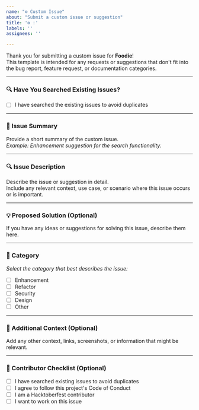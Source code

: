 ```yaml
---
name: "⚙️ Custom Issue"
about: "Submit a custom issue or suggestion"
title: '⚙️ :'
labels: ''
assignees: ''

---
```


Thank you for submitting a custom issue for **Foodie**!  
This template is intended for any requests or suggestions that don't fit into the bug report, feature request, or documentation categories.

---

### 🔍 Have You Searched Existing Issues?

- [ ] I have searched the existing issues to avoid duplicates

---

### 📝 Issue Summary  
Provide a short summary of the custom issue.  
_Example: Enhancement suggestion for the search functionality._

---

### 🔍 Issue Description  
Describe the issue or suggestion in detail.  
Include any relevant context, use case, or scenario where this issue occurs or is important.

---

### 💡 Proposed Solution (Optional)  
If you have any ideas or suggestions for solving this issue, describe them here.

---

### 📂 Category  
_Select the category that best describes the issue:_

- [ ] Enhancement  
- [ ] Refactor  
- [ ] Security  
- [ ] Design  
- [ ] Other  

---

### 📘 Additional Context (Optional)  
Add any other context, links, screenshots, or information that might be relevant.

---

### 🙌 Contributor Checklist (Optional)

- [ ] I have searched existing issues to avoid duplicates  
- [ ] I agree to follow this project's Code of Conduct  
- [ ] I am a Hacktoberfest contributor  
- [ ] I want to work on this issue  